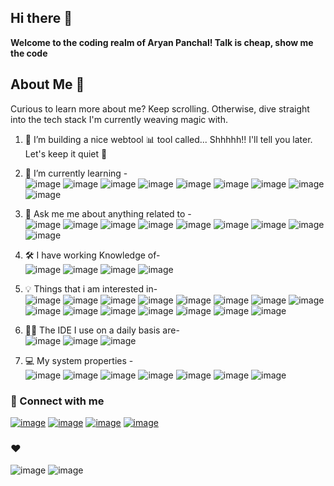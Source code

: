 ## Hi there 👋

**Welcome to the coding realm of Aryan Panchal! Talk is cheap, show me the code**

## About Me 🌟

Curious to learn more about me? Keep scrolling. Otherwise, dive straight into the tech stack I'm currently weaving magic with.

1. 🔭 I’m building a nice webtool 📊 tool called... Shhhhh!! I'll tell you later. Let's keep it quiet 🤫
2. 🌱 I’m currently learning -\
  ![image](https://img.shields.io/badge/TypeScript-007ACC?style=for-the-badge&logo=typescript&logoColor=white)
  ![image](https://img.shields.io/badge/Node.js-43853D?style=for-the-badge&logo=node.js&logoColor=white)
  ![image](https://img.shields.io/badge/Express.js-404D59?style=for-the-badge)
  ![image](https://img.shields.io/badge/React-20232A?style=for-the-badge&logo=react&logoColor=61DAFB)
  ![image](https://img.shields.io/badge/Redux-593D88?style=for-the-badge&logo=redux&logoColor=white)
  ![image](https://img.shields.io/badge/React_Router-CA4245?style=for-the-badge&logo=react-router&logoColor=white)
  ![image](https://img.shields.io/badge/MongoDB-4EA94B?style=for-the-badge&logo=mongodb&logoColor=white)
  ![image](https://img.shields.io/badge/PostgreSQL-316192?style=for-the-badge&logo=postgresql&logoColor=white)
  ![image](https://img.shields.io/badge/Jest-323330?style=for-the-badge&logo=Jest&logoColor=white)


3. 💬 Ask me me about anything related to -\
  ![image](https://img.shields.io/badge/HTML-ED8B00?style=for-the-badge&logo=html5&logoColor=white)
  ![image](https://img.shields.io/badge/CSS-0095D5?&style=for-the-badge&logo=css3&logoColor=white)
  ![image](https://img.shields.io/badge/JavaScript-323330?style=for-the-badge&logo=javascript&logoColor=F7DF1E) 
  ![image](https://img.shields.io/badge/JWT-000000?style=for-the-badge&logo=JSON%20web%20tokens&logoColor=white)
  ![image](https://img.shields.io/badge/GIT-E44C30?style=for-the-badge&logo=git&logoColor=white)
  ![image](https://img.shields.io/badge/json%20web%20tokens-323330?style=for-the-badge&logo=json-web-tokens&logoColor=pink)
  ![image](https://img.shields.io/badge/MySQL-005C84?style=for-the-badge&logo=mysql&logoColor=white)
  ![image](https://img.shields.io/badge/Tailwind_CSS-38B2AC?style=for-the-badge&logo=tailwind-css&logoColor=white)
  ![image](https://img.shields.io/badge/Bootstrap-563D7C?style=for-the-badge&logo=bootstrap&logoColor=white)


4. 🛠️ I have working Knowledge of-\
  ![image](https://img.shields.io/badge/Shell_Script-121011?style=for-the-badge&logo=gnu-bash&logoColor=white)
  ![image](https://img.shields.io/badge/Python-FFD43B?style=for-the-badge&logo=python&logoColor=blue)
  ![image](https://img.shields.io/badge/C%2B%2B-00599C?style=for-the-badge&logo=c%2B%2B&logoColor=white)
  ![image](https://img.shields.io/badge/Java-ED8B00?style=for-the-badge&logo=openjdk&logoColor=white)

5. 💡 Things that i am interested in-\
  ![image](https://img.shields.io/badge/Amazon_AWS-232F3E?style=for-the-badge&logo=amazon-aws&logoColor=white)
  ![image](https://img.shields.io/badge/ChatGPT-74aa9c?style=for-the-badge&logo=openai&logoColor=white)
  ![image](https://img.shields.io/badge/Spring-6DB33F?style=for-the-badge&logo=spring&logoColor=white)
  ![image](https://img.shields.io/badge/React_Native-20232A?style=for-the-badge&logo=react&logoColor=61DAFB)
  ![image](https://img.shields.io/badge/Microsoft_Azure-0089D6?style=for-the-badge&logo=microsoft-azure&logoColor=white)
  ![image](https://img.shields.io/badge/Rust-000000?style=for-the-badge&logo=rust&logoColor=white)
  ![image](https://img.shields.io/badge/Vercel-000000?style=for-the-badge&logo=vercel&logoColor=white)
  ![image](https://img.shields.io/badge/Prisma-3982CE?style=for-the-badge&logo=Prisma&logoColor=white)
  ![image](https://img.shields.io/badge/Supabase-181818?style=for-the-badge&logo=supabase&logoColor=white)
  ![image](https://img.shields.io/badge/redis-%23DD0031.svg?&style=for-the-badge&logo=redis&logoColor=white)
  ![image](https://img.shields.io/badge/Docker-2CA5E0?style=for-the-badge&logo=docker&logoColor=white)
  ![image](https://img.shields.io/badge/kubernetes-326ce5.svg?&style=for-the-badge&logo=kubernetes&logoColor=white)
  ![image](https://img.shields.io/badge/Adobe%20XD-470137?style=for-the-badge&logo=Adobe%20XD&logoColor=#FF61F6)
  ![image](https://img.shields.io/badge/NeoVim-%2357A143.svg?&style=for-the-badge&logo=neovim&logoColor=white)
  ![image](https://img.shields.io/badge/VIM-%2311AB00.svg?&style=for-the-badge&logo=vim&logoColor=white)


6. 👩‍💻 The IDE I use on a daily basis are-\
  ![image](https://img.shields.io/badge/VSCode-0078D4?style=for-the-badge&logo=visual%20studio%20code&logoColor=white)
  ![image](https://img.shields.io/badge/Notepad++-90E59A.svg?style=for-the-badge&logo=notepad%2B%2B&logoColor=black)
  ![image](https://img.shields.io/badge/replit-667881?style=for-the-badge&logo=replit&logoColor=white)

7. 💻 My system properties -\
  ![image](https://img.shields.io/badge/NVIDIA-GTX1070-76B900)
  ![image](https://img.shields.io/badge/Intel-Core_i7_8th-0071C5)
  ![image](https://img.shields.io/badge/Windows-MSI_GE63_Raider-0078D6)
  ![image](https://img.shields.io/badge/Ubuntu-E95420?style=for-the-badge&logo=ubuntu&logoColor=white)
  ![image](https://img.shields.io/badge/Google_chrome-4285F4?style=for-the-badge&logo=Google-chrome&logoColor=white)
  ![image](https://img.shields.io/badge/Discord-5865F2?style=for-the-badge&logo=discord&logoColor=white)
  ![image](https://img.shields.io/badge/Telegram-2CA5E0?style=for-the-badge&logo=telegram&logoColor=white)


### 🔗 Connect with me
  [![image](https://img.shields.io/badge/LinkedIn-0077B5?style=for-the-badge&logo=linkedin&logoColor=white)](https://www.linkedin.com/in/aryan-panchal-805118218/)
  [![image](https://img.shields.io/badge/-LeetCode-FFA116?style=for-the-badge&logo=LeetCode&logoColor=black)](https://leetcode.com/u/naughtypanda/)
  [![image](https://img.shields.io/badge/GitHub-100000?style=for-the-badge&logo=github&logoColor=white)](https://github.com/bluebloodedlucifer)
  [![image](https://img.shields.io/badge/Instagram-E4405F?style=for-the-badge&logo=instagram&logoColor=white)](https://www.instagram.com/bluebloodedlucifer)


### ❤️
  ![image](https://img.shields.io/badge/Made%20with-Markdown-1f425f.svg)
  ![image](http://ForTheBadge.com/images/badges/built-with-love.svg)

